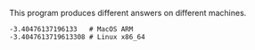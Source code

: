 This program produces different answers on different machines.

```
-3.40476137196133   # MacOS ARM
-3.4047613719613308 # Linux x86_64
```
